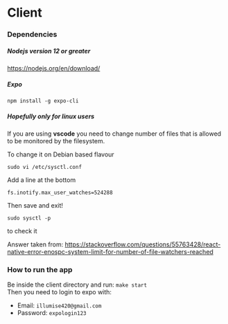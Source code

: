 # Client

### Dependencies
##### Nodejs version 12 or greater
https://nodejs.org/en/download/
##### Expo
```npm install -g expo-cli```

##### Hopefully only for linux users
If you are using **vscode** you need to change number of files that is allowed to be monitored by the filesystem.   

To change it on Debian based flavour

```sudo vi /etc/sysctl.conf```

Add a line at the bottom

```fs.inotify.max_user_watches=524288```

Then save and exit!

```sudo sysctl -p```

to check it

Answer taken from: https://stackoverflow.com/questions/55763428/react-native-error-enospc-system-limit-for-number-of-file-watchers-reached


### How to run the app 
Be inside the client directory and run: ```make start```  
Then you need to login to expo with: 
* Email: ```illumise420@gmail.com```
* Password: ```expologin123```






